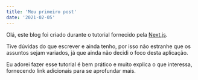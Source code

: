 ```yaml
---
title: 'Meu primeiro post'
date: '2021-02-05'
---
```


Olá, este blog foi criado durante o tutorial fornecido pela [Next.js](https://nextjs.org/learn/basics/create-nextjs-app).

Tive dúvidas do que escrever e ainda tenho, por isso não estranhe que os assuntos sejam variados, já que ainda não decidi o foco desta aplicação.

Eu adorei fazer esse tutorial é bem prático e muito explica o que interessa, fornecendo link adicionais para se aprofundar mais.

